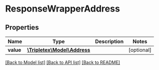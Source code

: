 # ResponseWrapperAddress

## Properties
Name | Type | Description | Notes
------------ | ------------- | ------------- | -------------
**value** | [**\Tripletex\Model\Address**](Address.md) |  | [optional] 

[[Back to Model list]](../README.md#documentation-for-models) [[Back to API list]](../README.md#documentation-for-api-endpoints) [[Back to README]](../README.md)

